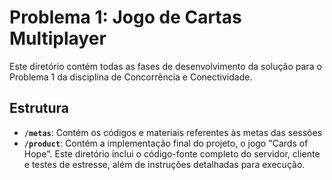 # Problema 1: Jogo de Cartas Multiplayer

Este diretório contém todas as fases de desenvolvimento da solução para o Problema 1 da disciplina de Concorrência e Conectividade.

## Estrutura

- **`/metas`**: Contém os códigos e materiais referentes às metas das sessões
- **`/product`**: Contém a implementação final do projeto, o jogo "Cards of Hope". Este diretório inclui o código-fonte completo do servidor, cliente e testes de estresse, além de instruções detalhadas para execução.
